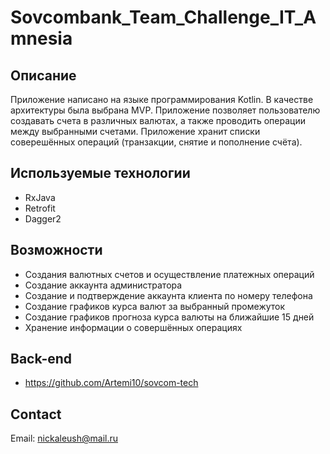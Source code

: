 # Sovcombank_Team_Challenge_IT_Amnesia

## Описание
Приложение написано на языке программирования Kotlin. В качестве архитектуры была выбрана MVP. Приложение позволяет пользователю создавать счета в различных валютах, а также проводить операции между выбранными счетами.
Приложение хранит списки соверешённых операций (транзакции, снятие и пополнение счёта).

## Используемые технологии
- RxJava
- Retrofit
- Dagger2

## Возможности
- Создания валютных счетов и осуществление платежных операций
- Создание аккаунта администратора
- Создание и подтверждение аккаунта клиента по номеру телефона
- Создание графиков курса валют за выбранный промежуток
- Создание графиков прогноза курса валюты на ближайшие 15 дней
- Хранение информации о совершённых операциях

## Back-end
- https://github.com/Artemi10/sovcom-tech

## Contact
Email: nickaleush@mail.ru
